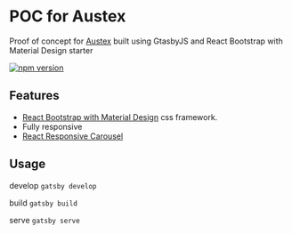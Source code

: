 #  POC for Austex

Proof of concept for [Austex](http://austex.com) built using GtasbyJS and React Bootstrap with Material Design starter

[![npm version](https://badge.fury.io/js/mdbreact.svg)](https://badge.fury.io/js/mdbreact)

## Features

- [React Bootstrap with Material Design](https://mdbootstrap.com/react/) css framework.
- Fully responsive
- [React Responsive Carousel](https://github.com/leandrowd/react-responsive-carousel)

## Usage

develop
`gatsby develop`

build
`gatsby build`

serve
`gatsby serve`